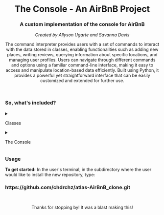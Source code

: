 <body>
    <h1 align="center">The Console - An AirBnB Project</h1>
    <h3 align="center">A custom implementation of the console for AirBnB</h3>
    <p align="center"><em>Created by Allyson Ugarte and Savanna Davis</em></p>
    <p align="center">The command interpreter provides users with a set of commands to interact with the data stored in classes, enabling functionalities such as adding new places, writing reviews, querying information about specific locations, and managing user profiles. Users can navigate through different commands and options using a familiar command-line interface, making it easy to access and manipulate location-based data efficiently. Built using Python, it provides a powerful yet straightforward interface that can be easily customized and extended for further use.</p>
    <br>
    <h3>So, what's included?</h3>
    <details><summary><p>Classes</p></summary>
        <details><summary><em>BaseModel</em></summary>
            <ul>
            <br>
            <li><b>def __init__(self, *args, **kwargs):</b>    <em>Instantaion method.</em></li>
            <li><b>def __str__(self):</b>    <em>Object as string representation method.</em></li>
            <li><b>def save(self):</b>    <em>Saves an instance with the current date and time.</em></li>
            <li><b>def to_dict(self):</b>    <em>Returns a dictionary of all created instances.</em></li>
            </ul>
        </details>
        <details><summary><em>User</em></summary>
            <br>
            Contains a user's email, password, first name and last name. 
        </details>
        <details><summary><em>City</em></summary>
            <br>
            Contains a state id and name.
        </details>
        <details><summary><em>State</em></summary>
            <br>
            Contains a name.
        </details>
        <details><summary><em>Place</em></summary>
            <br>
            Contains a city id, user id, latitude, longitude, max guests, number of rooms and bathrooms.
        </details>
        <details><summary><em>Review</em></summary>
            <br>
            Contains a place id, user id, and text. 
        </details>
    </details>
    <details><summary><p>The Console</p></summary>
        <ul>
        <li><b>def preloop(self):</b>    <em>Method that prints if isatty(is it a terminal?) is false.</em></li>
        <li><b>def postcmd(self, stop, line):</b>    <em>Method that prints if isatty(is it a terminal?) is false.</em></li>
        <li><b>def do_quit(self, command):</b>    <em>Method to exit the HBNB console.</em></li>
        <li><b>def help_quit(self):</b>    <em>Prints the help documentation for quit method.</em></li>
        <li><b>def do_EOF(self, arg):</b>    <em>Handles the EOF (end of file) to exit the program.</em></li>
        <li><b>def help_EOF(self):</b>    <em>Prints the help documentation for EOF (end of file).</em></li>
        <li><b>def emptyline(self):</b>    <em>Overrides the emptyline method of CMD.</em></li>
        <li><b>def do_create(self, args):</b>    <em>Creates an object of any class.</em></li>
        <li><b>def help_create(self):</b>    <em>Prints the help documentation for the create method.</em></li>
        <li><b>def do_show(self, args):</b>    <em>Method to show an individual object.</em></li>
        <li><b>def help_show(self):</b>    <em>Prints the help documentation for the show method.</em></li>
        <li><b>def do_destroy(self, args):</b>    <em>Destroys a specified object.</em></li>
        <li><b>def help_destroy(self):</b>    <em>Prints the help documentation for the destroy method.</em></li>
        <li><b>def do_all(self, args):</b>    <em>Shows all objects, or all objects of a class.</em></li>
        <li><b>def help_all(self):</b>    <em>Prints the help documentation for the all command.</em></li>
        <li><b>def do_update(self, args):</b>    <em>Updates an instance based on the class name and id.</em></li>
        </ul>
    </details>
    <h3>Usage</h3>
    <p><b>To get started:</b> In the user's terminal, in the subdirectory where the user would like to install the new repository, type:</p>
    <h3>https://github.com/chdrchz/atlas-AirBnB_clone.git</h3>
    <br>
    <p align="center">Thanks for stopping by! It was a blast making this!</p>
</body>